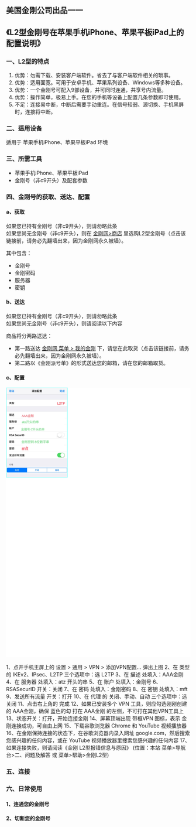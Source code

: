 ## 美国金刚公司出品一一

## 《L2型金刚号在苹果手机iPhone、苹果平板iPad上的配置说明》
### 一、L2型的特点

1. 优势：勿需下载、安装客户端软件。省去了与客户端软件相关的琐事。
2. 优势：适用面宽。可用于安卓手机、苹果系列设备、Windows等多种设备。
3. 优势：一个金刚号可配入9部设备，并可同时连通，共享号内流量。
4. 优势：操作简单，极易上手。在您的手机等设备上配置几条参数即可使用。
4. 不足：连接易中断，中断后需要手动重连。在信号较弱、源切换、手机黑屏时，连接将中断。


### 二、适用设备
适用于 苹果手机iPhone、苹果平板iPad 环境

### 三、所需工具
- 苹果手机iPhone、苹果平板iPad
- 金刚号（非c9开头）及配套参数



### 四、金刚号的获取、送达、配置
#### a、获取

如果您已持有金刚号（非c9开头），则请勿略此条<br>
如果您尚无金刚号（非c9开头），则在 [金刚网>商店](https://www.atozitpro.net/zh/shop/) 里选购L2型金刚号（点击该链接前，请务必先翻墙出来，因为金刚网永久被墙）。 

其中包含：<br>
- 金刚号<br>
- 金刚密码<br>
- 服务器<br>
- 密钥<br>



#### b、送达

如果您已持有金刚号（非c9开头），则请勿略此条<br>
如果您尚无金刚号（非c9开头），则请阅读以下内容<br>

商品将分两路送达：
- 第一路送达 [金刚网 菜单 > 我的金刚](https://www.atozitpro.net/zh/my-account/) 下，请您在此取货（点击该链接前，请务必先翻墙出来，因为金刚网永久被墙）。
- 第二路以《金刚派号单》的形式送达您的邮箱，请在您的邮箱取货。

#### c、配置
![image](C43E1AFE-A9D8-48EF-915C-4416A8F02FB7.png)


1、点开手机主屏上的 设置 > 通用 > VPN > 添加VPN配置… 弹出上图
2、在 类型 的 IKEv2、IPsec、L2TP 三个选项中：选 L2TP
3、在 描述 处填入：AAA金刚
4、在 服务器  处填入：atz 开头的串
5、在 账户  处填入：金刚号
6、RSASecurID 开关：关闭
7、在 密码  处填入：金刚密码
8、在 密钥  处填入：mft
9、发送所有流量 开关：打开
10、在 代理 的 关闭、手动、自动 三个选项中：选 关闭
11、点击右上角的 完成
12、如果已安装多个 VPN 工具，则应勾选刚刚创建的 AAA金刚，确保 蓝色的勾 打在 AAA金刚 的左侧，不可打在其他VPN工具上
13、状态开关：打开，开始连接金刚
14、屏幕顶端出现 带框VPN 图标，表示 金刚连接成功，可自由上网
15、下载谷歌浏览器 Chrome 和 YouTube 视频播放器
16、在金刚保持连接的状态下，在谷歌浏览器内录入网址 google.com，然后搜索您感兴趣的任何内容，或在 YouTube 视频播放器里搜索您感兴趣的任何内容
17、如果连接失败，则请阅读《金刚 L2型报错信息与原因》 (位置：本站 菜单>导航台>二、问题及解答 或 菜单>帮助>金刚L2型)

### 五、连接



### 六、日常使用

#### 1、连通您的金刚号



#### 2、切断您的金刚号
